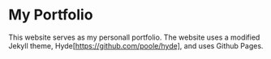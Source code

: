 # My Portfolio

This website serves as my personall portfolio. The website uses a modified Jekyll theme, Hyde[https://github.com/poole/hyde], and uses Github Pages.
